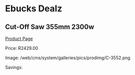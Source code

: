 
# Ebucks Dealz
## Cut-Off Saw 355mm 2300w
[Product Page](https://www.ebucks.com/web/shop/productSelected.do?prodId=1197631745&catId=717342768)

Price: R2429.00

Image: /web/cms/system/galleries/pics/prodimg/C-3552.png

Savings: 


	